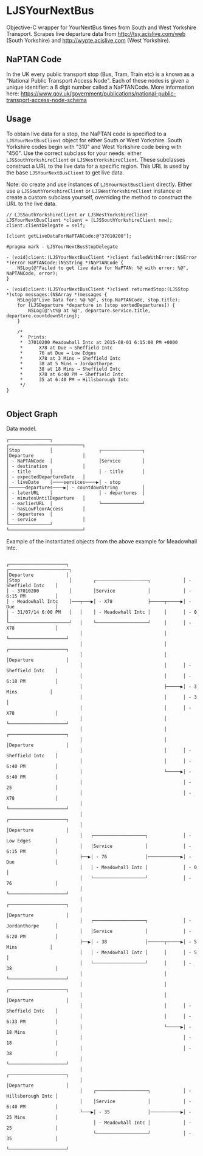 # LJSYourNextBus

Objective-C wrapper for YourNextBus times from South and West Yorkshire Transport. Scrapes live departure data from http://tsy.acislive.com/web (South Yorkshire) and http://wypte.acislive.com (West Yorkshire).

## NaPTAN Code

In the UK every public transport stop (Bus, Tram, Train etc) is a known as a "National Public Transport Access Node". Each of these nodes is given a unique identifier: a 8 digit number called a NaPTANCode. More information here: https://www.gov.uk/government/publications/national-public-transport-access-node-schema

## Usage

To obtain live data for a stop, the NaPTAN code is specified to a `LJSYourNextBusClient` object for either South or West Yorkshire. South Yorkshire codes begin with "310" and West Yorkshire code being with "450". Use the correct subclass for your needs: either `LJSSouthYorkshireClient` or `LJSWestYorkshireClient`. These subclasses construct a URL to the live data for a specific region. This URL is used by the base `LJSYourNextBusClient` to get live data. 

Note: do create and use instances of `LJSYourNextBusClient` directly. Either use a `LJSSouthYorkshireClient` or `LJSWestYorkshireClient` instance or create a custom subclass yourself, overriding the method to construct the URL to the live data.

```
// LJSSouthYorkshireClient or LJSWestYorkshireClient
LJSYourNextBusClient *client = [LJSSouthYorkshireClient new];
client.clientDelegate = self;

[client getLiveDataForNaPTANCode:@"37010200"];

#pragma mark - LJSYourNextBusStopDelegate

- (void)client:(LJSYourNextBusClient *)client failedWithError:(NSError *)error NaPTANCode:(NSString *)NaPTANCode {
	NSLog(@"Failed to get live data for NaPTAN: %@ with error: %@", NaPTANCode, error);
}

- (void)client:(LJSYourNextBusClient *)client returnedStop:(LJSStop *)stop messages:(NSArray *)messages {
	NSLog(@"Live Data for: %@ %@", stop.NaPTANCode, stop.title);
	for (LJSDeparture *departure in [stop sortedDepartures]) {
		NSLog(@"\t%@ at %@", departure.service.title, departure.countdownString);
	}
	
	/*
	 *	Prints:
	 *	37010200 Meadowhall Intc at 2015-08-01 6:15:00 PM +0000
	 *		X78 at Due → Sheffield Intc
	 *		76 at Due → Low Edges
	 *		X78 at 3 Mins → Sheffield Intc
	 *		38 at 5 Mins → Jordanthorpe
	 *		38 at 18 Mins → Sheffield Intc
	 *		X78 at 6:40 PM → Sheffield Intc
	 *		35 at 6:40 PM → Hillsborough Intc
	 */
}


```

## Object Graph

Data model.

```
┌───────────────┐                                                       ┌───────────────────────────┐
│Stop           │                 ┌───────────────┐                     │Departure                  │
│ - NaPTANCode  │                 │Service        │                     │ - destination             │
│ - title       │                 │ - title       │                     │ - expectedDepartureDate   │
│ - liveDate    │────services────▶│ - stop        │──────departures────▶│ - countdownString         │
│ - laterURL    │                 │ - departures  │                     │ - minutesUntilDeparture   │
│ - earlierURL  │                 └───────────────┘                     │ - hasLowFloorAccess       │
│ - departures  │                                                       │ - service                 │
└───────────────┘                                                       └───────────────────────────┘
```	 

Example of the instantiated objects from the above example for Meadowhall Intc.

```
                                                                 ┌─────────────────────┐
┌──────────────────────┐                                         │Departure            │
│Stop                  │        ┌───────────────────┐            │ - Sheffield Intc    │
│ - 37010200           │        │Service            │            │ - 6:15 PM           │
│ - Meadowhall Intc    │───┬───▶│ - X78             ├─────┬─────▶│ - Due               │
│ - 31/07/14 6:00 PM   │   │    │ - Meadowhall Intc │     │      │ - 0                 │
└──────────────────────┘   │    └───────────────────┘     │      │ - X78               │
                           │                              │      └─────────────────────┘
                           │                              │      ┌─────────────────────┐
                           │                              │      │Departure            │
                           │                              │      │ - Sheffield Intc    │
                           │                              │      │ - 6:18 PM           │
                           │                              ├─────▶│ - 3 Mins            │
                           │                              │      │ - 3                 │
                           │                              │      │ - X78               │
                           │                              │      └─────────────────────┘
                           │                              │      ┌─────────────────────┐
                           │                              │      │Departure            │
                           │                              │      │ - Sheffield Intc    │
                           │                              │      │ - 6:40 PM           │
                           │                              └─────▶│ - 6:40 PM           │
                           │                                     │ - 25                │
                           │                                     │ - X78               │
                           │                                     └─────────────────────┘
                           │                                     ┌─────────────────────┐
                           │                                     │Departure            │
                           │   ┌───────────────────┐             │ - Low Edges         │
                           │   │Service            │             │ - 6:15 PM           │
                           ├──▶│ - 76              │────────────▶│ - Due               │
                           │   │ - Meadowhall Intc │             │ - 0                 │
                           │   └───────────────────┘             │ - 76                │
                           │                                     └─────────────────────┘
                           │                                     ┌─────────────────────┐
                           │                                     │Departure            │
                           │   ┌───────────────────┐             │ - Jordanthorpe      │
                           │   │Service            │             │ - 6:20 PM           │
                           ├──▶│ - 38              │──────┬─────▶│ - 5 Mins            │
                           │   │ - Meadowhall Intc │      │      │ - 5                 │
                           │   └───────────────────┘      │      │ - 38                │
                           │                              │      └─────────────────────┘
                           │                              │      ┌─────────────────────┐
                           │                              │      │Departure            │
                           │                              │      │ - Sheffield Intc    │
                           │                              │      │ - 6:33 PM           │
                           │                              └─────▶│ - 18 Mins           │
                           │                                     │ - 18                │
                           │                                     │ - 38                │
                           │                                     └─────────────────────┘
                           │                                     ┌─────────────────────┐
                           │                                     │Departure            │
                           │    ┌───────────────────┐            │ - Hillsborough Intc │
                           │    │Service            │            │ - 6:40 PM           │
                           └───▶│ - 35              │───────────▶│ - 25 Mins           │
                                │ - Meadowhall Intc │            │ - 25                │
                                └───────────────────┘            │ - 35                │
                                                                 └─────────────────────┘
```